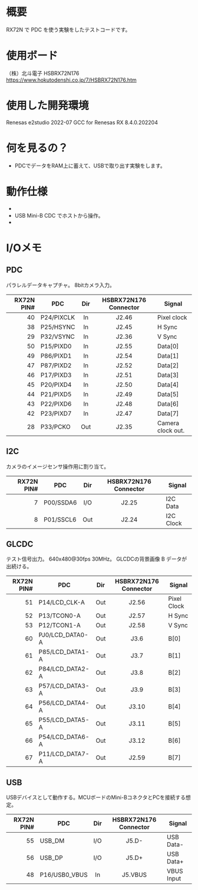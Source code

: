 # 概要

RX72N で PDC を使う実験をしたテストコードです。

# 使用ボード

（株）北斗電子 HSBRX72N176
https://www.hokutodenshi.co.jp/7/HSBRX72N176.htm

# 使用した開発環境

Renesas e2studio 2022-07
GCC for Renesas RX 8.4.0.202204

# 何を見るの？

* PDCでデータをRAM上に蓄えて、USBで取り出す実験をします。


# 動作仕様

* 
* USB Mini-B CDC でホストから操作。
* 

# I/Oメモ

## PDC

パラレルデータキャプチャ。
8bitカメラ入力。

|RX72N PIN#|PDC|Dir|HSBRX72N176 Connector|Signal|
|--:|---|:-:|:-:|---|
|40|P24/PIXCLK|In|J2.46|Pixel clock|
|38|P25/HSYNC|In|J2.45|H Sync|
|29|P32/VSYNC|In|J2.36|V Sync|
|50|P15/PIXD0|In|J2.55|Data[0]|
|49|P86/PIXD1|In|J2.54|Data[1]|
|47|P87/PIXD2|In|J2.52|Data[2]|
|46|P17/PIXD3|In|J2.51|Data[3]|
|45|P20/PIXD4|In|J2.50|Data[4]|
|44|P21/PIXD5|In|J2.49|Data[5]|
|43|P22/PIXD6|In|J2.48|Data[6]|
|42|P23/PIXD7|In|J2.47|Data[7]|
|28|P33/PCKO|Out|J2.35|Camera clock out.|

## I2C

カメラのイメージセンサ操作用に割り当て。

|RX72N PIN#|PDC|Dir|HSBRX72N176 Connector|Signal|
|--:|---|:-:|:-:|---|
|7|P00/SSDA6|I/O|J2.25|I2C Data|
|8|P01/SSCL6|Out|J2.24|I2C Clock|



## GLCDC

テスト信号出力。 640x480@30fps 30MHz。
GLCDCの背景画像 B データが出続ける。

|RX72N PIN#|PDC|Dir|HSBRX72N176 Connector|Signal|
|--:|---|:-:|:-:|---|
|51|P14/LCD_CLK-A|Out|J2.56|Pixel Clock|
|52|P13/TCON0-A|Out|J2.57|H Sync|
|53|P12/TCON1-A|Out|J2.58|V Sync|
|60|PJ0/LCD_DATA0-A|Out|J3.6|B[0]|
|61|P85/LCD_DATA1-A|Out|J3.7|B[1]|
|62|P84/LCD_DATA2-A|Out|J3.8|B[2]|
|63|P57/LCD_DATA3-A|Out|J3.9|B[3]|
|64|P56/LCD_DATA4-A|Out|J3.10|B[4]|
|65|P55/LCD_DATA5-A|Out|J3.11|B[5]|
|66|P54/LCD_DATA6-A|Out|J3.12|B[6]|
|67|P11/LCD_DATA7-A|Out|J2.59|B[7]|

## USB

USBデバイスとして動作する。MCUボードのMini-BコネクタとPCを接続する想定。

|RX72N PIN#|PDC|Dir|HSBRX72N176 Connector|Signal|
|--:|---|:-:|:-:|---|
|55|USB_DM|I/O|J5.D-|USB Data-|
|56|USB_DP|I/O|J5.D+|USB Data+|
|48|P16/USB0_VBUS|In|J5.VBUS|VBUS Input|


 